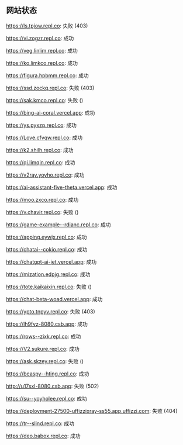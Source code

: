 ## 网站状态
https://ls.tpjow.repl.co: 失败 (403)

https://vi.zogzr.repl.co: 成功

https://veg.linlim.repl.co: 成功

https://ko.limkco.repl.co: 成功

https://figura.hpbmm.repl.co: 成功

https://ssd.zockq.repl.co: 失败 (403)

https://sak.kmco.repl.co: 失败 ()

https://bing-ai-coral.vercel.app: 成功

https://ys.pyxzp.repl.co: 成功

https://Love.cfvqw.repl.co: 成功

https://k2.shilh.repl.co: 成功

https://qi.limqin.repl.co: 成功

https://v2ray.yoyho.repl.co: 成功

https://ai-assistant-five-theta.vercel.app: 成功

https://moo.zxco.repl.co: 成功

https://v.chavir.repl.co: 失败 ()

https://game-example--rdianc.repl.co: 成功

https://apping.eywjx.repl.co: 成功

https://chatai--cokio.repl.co: 成功

https://chatgpt-ai-jet.vercel.app: 成功

https://mization.edpjg.repl.co: 成功

https://tote.kaikaixin.repl.co: 失败 ()

https://chat-beta-woad.vercel.app: 成功

https://ypto.tnpyv.repl.co: 失败 (403)

https://lh9fvz-8080.csb.app: 成功

https://rows--zixk.repl.co: 成功

https://V2.sukure.repl.co: 成功

https://ask.skzey.repl.co: 失败 ()

https://beaspy--hting.repl.co: 成功

http://u17sxl-8080.csb.app: 失败 (502)

https://su--yoyholee.repl.co: 成功

https://deployment-27500-uffizzixray-ss55.app.uffizzi.com: 失败 (404)

https://tr--slind.repl.co: 成功

https://deo.babox.repl.co: 成功

